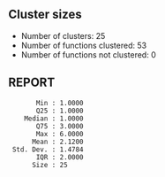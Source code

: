 ## Cluster sizes
* Number of clusters: 25
* Number of functions clustered: 53
* Number of functions not clustered: 0

## REPORT
```
       Min : 1.0000
       Q25 : 1.0000
    Median : 1.0000
       Q75 : 3.0000
       Max : 6.0000
      Mean : 2.1200
 Std. Dev. : 1.4784
       IQR : 2.0000
      Size : 25
```